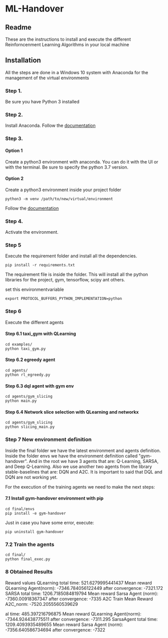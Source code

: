 # ML-Handover
## Readme
These are the instructions to install and execute the different Reinforncenment
Learning Algorithms in your local machine

## Installation
All the steps are done in a Windows 10 system with Anaconda for the management
of the virtual environments

### Step 1.
Be sure you have Python 3 installed

### Step 2.
Install Anaconda. 
Follow the [documentation](https://docs.anaconda.com/anaconda/install/index.html) 

### Step 3.

#### Option 1
Create a python3 environment with anaconda. You can do it with the UI or with the terminal. Be sure to specify the python 3.7 version.
#### Option 2

Create a python3 environment inside your project folder
```
python3 -m venv /path/to/new/virtual/environment
```
Follow the [documentation](https://docs.python.org/3/library/venv.html)


### Step 4.

Activate the environment.

### Step 5

Execute the requirement folder and install all the dependencies.

```
pip install -r requirements.txt
```
The requirement file is inside the folder.
This will install all the python libraries for the project, gym, tensorflow, scipy ant others.

set this environmentvariable

```
export PROTOCOL_BUFFERS_PYTHON_IMPLEMENTATION=python
```

### Step 6

Execute the different agents

#### Step 6.1 taxi_gym with QLearning

```
cd examples/
python taxi_gym.py
```

#### Step 6.2 egreedy agent

```
cd agents/
python rl_egreedy.py
```
#### Step 6.3 dql agent with gym env

```
cd agents/gym_slicing
python main.py
```

#### Step 6.4 Network slice selection with QLearning and networkx

```
cd agents/gym_slicing
python slicing_main.py
```

### Step 7 New environment definition
Inside the final folder we have the latest environment and agents definition. Inside the folder envs we have the environment definition called "gym-handover". And in the root
we have 3 agents that are: Q-Learning, SARSA, and Deep Q-Learning. Also we use another two agents from the library stable-baselines that are: DQN and A2C. It is important to said that DQL and DQN are not working yet.

For the execution of the training agents we need to make the next steps:

#### 7.1 Install gym-handover environment with pip
```
cd final/envs
pip install -e gym-handover
```
Just in case you have some error, execute:
```
pip uninstall gym-handover
```
### 7.2 Train the agents
``` 
cd final/
python final_exec.py
```
### 8 Obtained Results

Reward values
QLearning
total time: 521.6279995441437
Mean reward QLearning Agent(norm): -7346.784056122449 after convergence: -7321.172
SARSA
total time: 1206.7185084819794
Mean reward Sarsa Agent (norm): -7360.00918367347 after convergence: -7335
A2C
Train Mean Reward A2C_norm: -7520.2055560539629

al time: 485.397216796875
Mean reward QLearning Agent(norm): -7344.924438775511 after convergence: -7311.295
SarsaAgent
total time: 1209.4093935489655
Mean reward Sarsa Agent (norm): -7356.640586734694 after convergence: -7322

